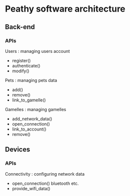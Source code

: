 # Peathy software architecture

## Back-end

### APIs

Users : managing users account

- register()
- authenticate()
- modify()

Pets : managing pets data

- add()
- remove()
- link_to_gamelle()

Gamelles : managing gamelles

- add_network_data()
- open_connection()
- link_to_account()
- remove()

## Devices

### APIs

Connectivity : configuring network data

- open_connection() bluetooth etc.
- provide_wifi_data()

